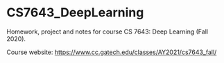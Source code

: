 # CS7643_DeepLearning

Homework, project and notes for course CS 7643: Deep Learning (Fall 2020).

Course website: https://www.cc.gatech.edu/classes/AY2021/cs7643_fall/